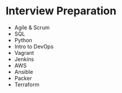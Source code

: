 # Interview Preparation

* Agile & Scrum   
* SQL
* Python
* Intro to DevOps
* Vagrant
* Jenkins
* AWS
* Ansible
* Packer
* Terraform
